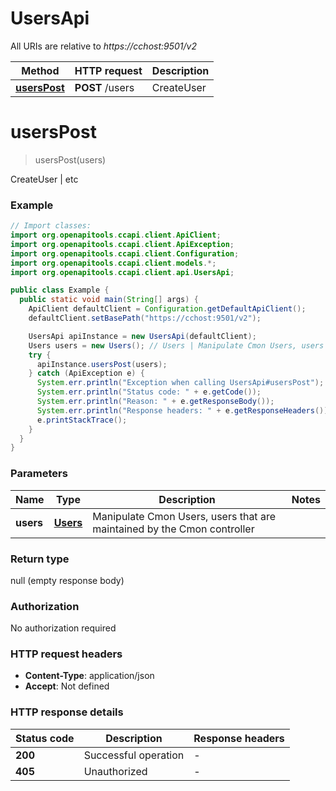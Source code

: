 # UsersApi

All URIs are relative to *https://cchost:9501/v2*

| Method | HTTP request | Description |
|------------- | ------------- | -------------|
| [**usersPost**](UsersApi.md#usersPost) | **POST** /users | CreateUser | etc |


<a name="usersPost"></a>
# **usersPost**
> usersPost(users)

CreateUser | etc

### Example
```java
// Import classes:
import org.openapitools.ccapi.client.ApiClient;
import org.openapitools.ccapi.client.ApiException;
import org.openapitools.ccapi.client.Configuration;
import org.openapitools.ccapi.client.models.*;
import org.openapitools.ccapi.client.api.UsersApi;

public class Example {
  public static void main(String[] args) {
    ApiClient defaultClient = Configuration.getDefaultApiClient();
    defaultClient.setBasePath("https://cchost:9501/v2");

    UsersApi apiInstance = new UsersApi(defaultClient);
    Users users = new Users(); // Users | Manipulate Cmon Users, users that are maintained by the Cmon controller
    try {
      apiInstance.usersPost(users);
    } catch (ApiException e) {
      System.err.println("Exception when calling UsersApi#usersPost");
      System.err.println("Status code: " + e.getCode());
      System.err.println("Reason: " + e.getResponseBody());
      System.err.println("Response headers: " + e.getResponseHeaders());
      e.printStackTrace();
    }
  }
}
```

### Parameters

| Name | Type | Description  | Notes |
|------------- | ------------- | ------------- | -------------|
| **users** | [**Users**](Users.md)| Manipulate Cmon Users, users that are maintained by the Cmon controller | |

### Return type

null (empty response body)

### Authorization

No authorization required

### HTTP request headers

 - **Content-Type**: application/json
 - **Accept**: Not defined

### HTTP response details
| Status code | Description | Response headers |
|-------------|-------------|------------------|
| **200** | Successful operation |  -  |
| **405** | Unauthorized |  -  |

